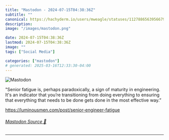 ```yaml
---
title: "Mastodon - 2024-07-15T04:38:36Z"
subtitle: ""
canonical: https://hachyderm.io/users/mweagle/statuses/112788656395667967
description:
image: "/images/mastodon.png"

date: 2024-07-15T04:38:36Z
lastmod: 2024-07-15T04:38:36Z
image: ""
tags: ["Social Media"]

categories: ["mastodon"]
# generated: 2025-03-16T12:33:30-04:00
---
```

![Mastodon](/images/mastodon.png)

<p>&quot;Senior fatigue is, perhaps paradoxically, a sign of maturity in engineering. It&#39;s an indicator that you’re transitioning from doing everything to ensuring that everything that needs to be done gets done in the most effective way.”</p><p><a href="https://luminousmen.com/post/senior-engineer-fatigue" target="_blank" rel="nofollow noopener noreferrer" translate="no"><span class="invisible">https://</span><span class="ellipsis">luminousmen.com/post/senior-en</span><span class="invisible">gineer-fatigue</span></a></p>


###### [Mastodon Source 🐘](https://hachyderm.io/@mweagle/112788656395667967)

___
